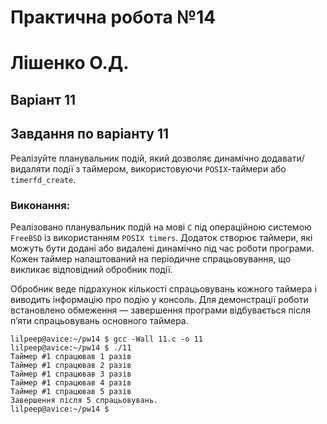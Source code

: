 # Практична робота №14
# Лiшенко О.Д.
## Варiант 11

## Завдання по варiанту 11

Реалізуйте планувальник подій, який дозволяє динамічно додавати/видаляти події з таймером, використовуючи `POSIX`-таймери або `timerfd_create`.

### Виконання:

Реалізовано планувальник подій на мові `C` під операційною системою `FreeBSD` із використанням `POSIX timers`. Додаток створює таймери, які можуть бути додані або видалені динамічно під час роботи програми. Кожен таймер налаштований на періодичне спрацьовування, що викликає відповідний обробник події.

Обробник веде підрахунок кількості спрацьовувань кожного таймера і виводить інформацію про подію у консоль. Для демонстрації роботи встановлено обмеження — завершення програми відбувається після п’яти спрацьовувань основного таймера.

``` 
lilpeep@avice:~/pw14 $ gcc -Wall 11.c -o 11
lilpeep@avice:~/pw14 $ ./11
Таймер #1 спрацював 1 разів
Таймер #1 спрацював 2 разів
Таймер #1 спрацював 3 разів
Таймер #1 спрацював 4 разів
Таймер #1 спрацював 5 разів
Завершення після 5 спрацьовувань.
lilpeep@avice:~/pw14 $ 
```


